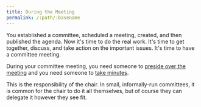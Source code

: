 ```yaml
---
title: During the Meeting
permalink: /:path/:basename
---
```


You established a committee,
scheduled a meeting,
created,
and then published the agenda.
Now it's time
to do the real work.
It's time to
get together, discuss, and take action
on the important issues.
It's time
to have a committee meeting.

During your committee meeting,
you need someone
to [preside over the meeting](preside)
and you need someone
to [take minutes](take-minutes).

This is the responsibility
of the chair.
In small, informally-run committees,
it is common
for the chair
to do it all themselves,
but of course
they can delegate it
however they see fit.
